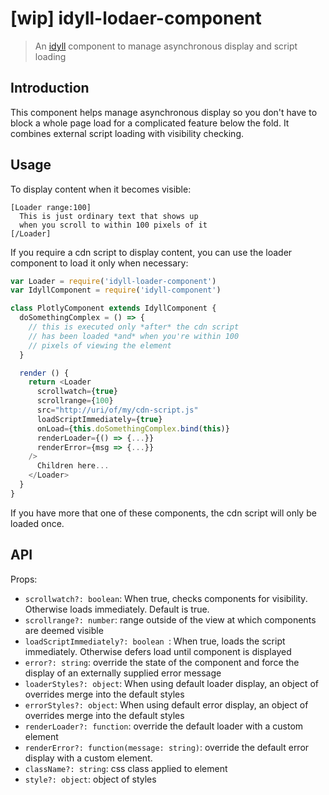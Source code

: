 # [wip] idyll-lodaer-component

> An [idyll](https://github.com/idyll-lang/idyll) component to manage asynchronous display and script loading

## Introduction

This component helps manage asynchronous display so you don't have to block a whole page load for a complicated feature below the fold. It combines external script loading with visibility checking.

## Usage

To display content when it becomes visible:

```
[Loader range:100]
  This is just ordinary text that shows up
  when you scroll to within 100 pixels of it
[/Loader]
```

If you require a cdn script to display content, you can use the loader component to load it only when necessary:

```javascript
var Loader = require('idyll-loader-component')
var IdyllComponent = require('idyll-component')

class PlotlyComponent extends IdyllComponent {
  doSomethingComplex = () => {
    // this is executed only *after* the cdn script 
    // has been loaded *and* when you're within 100
    // pixels of viewing the element
  }

  render () {
    return <Loader
      scrollwatch={true}
      scrollrange={100}
      src="http://uri/of/my/cdn-script.js"
      loadScriptImmediately={true}
      onLoad={this.doSomethingComplex.bind(this)}
      renderLoader={() => {...}}
      renderError={msg => {...}}
    />
      Children here...
    </Loader>
  }
}
```

If you have more that one of these components, the cdn script will only be loaded once.

## API

Props:

- `scrollwatch?: boolean`: When true, checks components for visibility. Otherwise loads immediately. Default is true.
- `scrollrange?: number`: range outside of the view at which components are deemed visible
- `loadScriptImmediately?: boolean `: When true, loads the script immediately. Otherwise defers load until component is displayed
- `error?: string`: override the state of the component and force the display of an externally supplied error message
- `loaderStyles?: object`: When using default loader display, an object of overrides merge into the default styles
- `errorStyles?: object`: When using default error display, an object of overrides merge into the default styles
- `renderLoader?: function`: override the default loader with a custom element
- `renderError?: function(message: string)`: override the default error display with a custom element.
- `className?: string`: css class applied to element
- `style?: object`: object of styles



